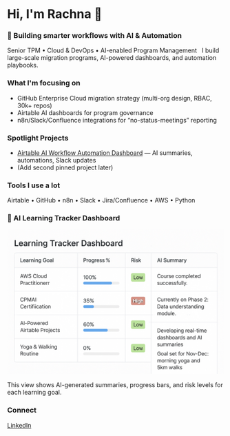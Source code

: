 # Hi, I'm Rachna 👋
### 🚀 Building smarter workflows with AI & Automation

Senior TPM • Cloud & DevOps • AI-enabled Program Management  
I build large-scale migration programs, AI-powered dashboards, and automation playbooks.

### What I'm focusing on
- GitHub Enterprise Cloud migration strategy (multi-org design, RBAC, 30k+ repos)
- Airtable AI dashboards for program governance
- n8n/Slack/Confluence integrations for “no-status-meetings” reporting

### Spotlight Projects
- [Airtable AI Workflow Automation Dashboard](https://github.com/rachnas80/airtable-ai-automation) — AI summaries, automations, Slack updates
- (Add second pinned project later)

### Tools I use a lot
Airtable • GitHub • n8n • Slack • Jira/Confluence • AWS • Python

### 🧠 AI Learning Tracker Dashboard

![AI Learning Tracker Dashboard](https://github.com/rachnas80/airtable-ai-automation/blob/main/asets/dashboard.jpeg)

This view shows AI-generated summaries, progress bars, and risk levels for each learning goal.

### Connect
[LinkedIn](https://www.linkedin.com/in/rachus)
